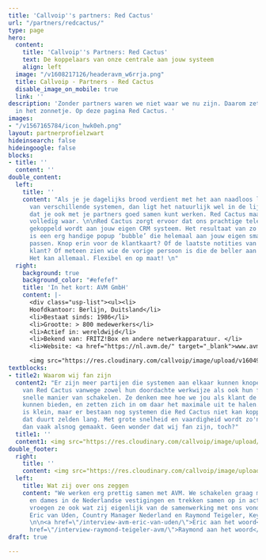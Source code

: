 ```yaml
---
title: 'Callvoip''s partners: Red Cactus'
url: "/partners/redcactus/"
type: page
hero:
  content:
    title: 'Callvoip''s Partners: Red Cactus'
    text: De koppelaars van onze centrale aan jouw systeem
    align: left
  image: "/v1608217126/headeravm_w6rrja.png"
  title: Callvoip - Partners - Red Cactus
  disable_image_on_mobile: true
  link: ''
description: 'Zonder partners waren we niet waar we nu zijn. Daarom zetten we ze graag
  in het zonnetje. Op deze pagina Red Cactus. '
images:
- "/v1567165784/icon_hwk0eh.png"
layout: partnerprofielzwart
hideinsearch: false
hideingoogle: false
blocks:
- title: ''
  content: ''
double_content:
  left:
    title: ''
    content: "Als je je dagelijks brood verdient met het aan naadloos laten samenwerken
      van verschillende systemen, dan ligt het natuurlijk wel in de lijn der verwachting
      dat je ook met je partners goed samen kunt werken. Red Cactus maakt dat vooroordeel
      volledig waar. \n\nRed Cactus zorgt ervoor dat ons prachtige telefoniesysteem
      gekoppeld wordt aan jouw eigen CRM systeem. Het resultaat van zo’n koppeling
      is een erg handige popup ‘bubble’ die helemaal aan jouw eigen smaak is aan te
      passen. Knop erin voor de klantkaart? Of de laatste notities van de bewuste
      klant? Of meteen zien wie de vorige persoon is die de beller aan de lijn had?
      Het kan allemaal. Flexibel en op maat! \n"
  right:
    background: true
    background_color: "#efefef"
    title: 'In het kort: AVM GmbH'
    content: |-
      <div class="usp-list"><ul><li>
      Hoofdkantoor: Berlijn, Duitsland</li>
      <li>Bestaat sinds: 1986</li>
      <li>Grootte: > 800 medewerkers</li>
      <li>Actief in: wereldwijd</li>
      <li>Bekend van: FRITZ!Box en andere netwerkapparatuur. </li>
      <li>Website: <a href="https://nl.avm.de/" target="_blank">www.avm.nl</a><br></div>

      <img src="https://res.cloudinary.com/callvoip/image/upload/v1604916674/AVM-Logo_rgdwvt.png" alt="avm logo">
textblocks:
- title2: Waarom wij fan zijn
  content2: "Er zijn meer partijen die systemen aan elkaar kunnen knopen. Wij houden
    van Red Cactus vanwege zowel hun doordachte werkwijze als ook hun flexibele en
    snelle manier van schakelen. Ze denken mee hoe we jou als klant de beste oplossing
    kunnen bieden, en zetten zich in om daar het maximale uit te halen. \n\nDe kans
    is klein, maar er bestaan nog systemen die Red Cactus niet kan koppelen. Maar
    dat duurt zelden lang. Met grote snelheid en vaardigheid wordt zo'n koppeling
    dan vaak alsnog gemaakt. Geen wonder dat wij fan zijn, toch?"
  title1: ''
  content1: <img src="https://res.cloudinary.com/callvoip/image/upload/v1608047263/fritz_assortiment_v3dgez.png">
double_footer:
  right:
    title: ''
    content: <img src="https://res.cloudinary.com/callvoip/image/upload/v1608215133/quote_eric_z5xprz.png">
  left:
    title: Wat zij over ons zeggen
    content: "We werken erg prettig samen met AVM. We schakelen graag met de heren
      en dames in de Nederlandse vestigingen en trekken samen op in acties. Maar we
      vroegen ze ook wat zij eigenlijk van de samenwerking met ons vonden. We spraken
      Eric van Uden, Country Manager Nederland en Raymond Teigeler, Key Account Manager.
      \n\n<a href=\"/interview-avm-eric-van-uden/\">Eric aan het woord</a><br><br>\n<a
      href=\"/interview-raymond-teigeler-avm/\">Raymond aan het woord</a>"
draft: true

---
```

